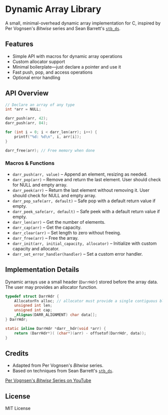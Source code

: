# Dynamic Array Library

A small, minimal-overhead dynamic array implementation for C, inspired by Per Vognsen's *Bitwise* series and Sean Barrett's [`stb_ds`](https://github.com/nothings/stb/blob/master/stb_ds.h).

## Features

- Simple API with macros for dynamic array operations
- Custom allocator support
- Minimal boilerplate—just declare a pointer and use it
- Fast push, pop, and access operations
- Optional error handling

## API Overview

```c
// Declare an array of any type
int *arr = NULL;

darr_push(arr, 42);
darr_push(arr, 84);

for (int i = 0; i < darr_len(arr); i++) {
    printf("%d: %d\n", i, arr[i]);
}

darr_free(arr); // Free memory when done
```

### Macros & Functions

- `darr_push(arr, value)` – Append an element, resizing as needed.
- `darr_pop(arr)` – Remove and return the last element. User should check for NULL and empty array.
- `darr_peek(arr)` – Return the last element without removing it. User should check for NULL and empty array.
- `darr_pop_safe(arr, default)` – Safe pop with a default return value if empty.
- `darr_peek_safe(arr, default)` – Safe peek with a default return value if empty.
- `darr_len(arr)` – Get the number of elements.
- `darr_cap(arr)` – Get the capacity.
- `darr_clear(arr)` – Set length to zero without freeing.
- `darr_free(arr)` – Free the array.
- `darr_init(arr, initial_capacity, allocator)` – Initialize with custom capacity and allocator.
- `darr_set_error_handler(handler)` – Set a custom error handler.

## Implementation Details

Dynamic arrays use a small header (`DarrHdr`) stored before the array data. The user may provides an allocator function.

```c
typedef struct DarrHdr { 
    AllocatorFn alloc; // allocator must provide a single contiguous block of memory
    unsigned int len;
    unsigned int cap;
    _Alignas(DARR_ALIGNMENT) char data[]; 
} DarrHdr;

static inline DarrHdr *darr__hdr(void *arr) { 
    return (DarrHdr*)( (char*)(arr) - offsetof(DarrHdr, data)); 
}
```

## Credits

- Adapted from Per Vognsen's *Bitwise* series.
- Based on techniques from Sean Barrett's [`stb_ds`](https://github.com/nothings/stb/blob/master/stb_ds.h).

[Per Vognsen's *Bitwise* Series on YouTube](https://www.youtube.com/pervognsen)

## License
MIT License

